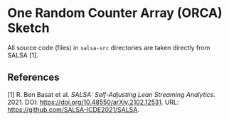 # One Random Counter Array (ORCA) Sketch

All source code (files) in `salsa-src` directories are taken directly from SALSA [1].

References
----------

[1] R. Ben Basat et al. *SALSA: Self-Adjusting Lean Streaming Analytics*. 2021. DOI: 
https://doi.org/10.48550/arXiv.2102.12531. URL: https://github.com/SALSA-ICDE2021/SALSA.
